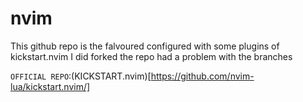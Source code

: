 # nvim
This  github repo is the falvoured configured  with some plugins of kickstart.nvim I did forked the repo had a problem with the branches

``OFFICIAL REPO``:(KICKSTART.nvim)[https://github.com/nvim-lua/kickstart.nvim/]
